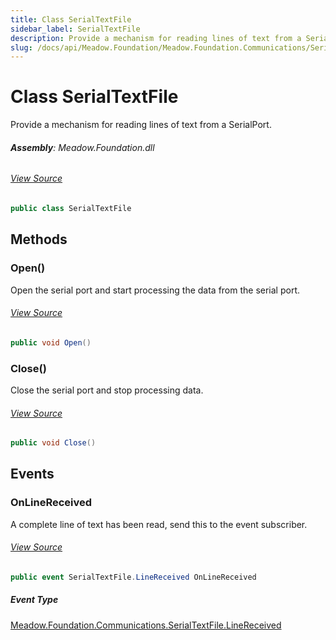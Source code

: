 ```yaml
---
title: Class SerialTextFile
sidebar_label: SerialTextFile
description: Provide a mechanism for reading lines of text from a SerialPort.
slug: /docs/api/Meadow.Foundation/Meadow.Foundation.Communications/SerialTextFile
---
```

# Class SerialTextFile
Provide a mechanism for reading lines of text from a SerialPort.

###### **Assembly**: Meadow.Foundation.dll
###### [View Source](https://github.com/WildernessLabs/Meadow.Foundation.git/blob/develop/Source/Meadow.Foundation.Core/Communications/SerialTextFile.cs#L9)
```csharp title="Declaration"
public class SerialTextFile
```
## Methods
### Open()
Open the serial port and start processing the data from the serial port.
###### [View Source](https://github.com/WildernessLabs/Meadow.Foundation.git/blob/develop/Source/Meadow.Foundation.Core/Communications/SerialTextFile.cs#L123)
```csharp title="Declaration"
public void Open()
```
### Close()
Close the serial port and stop processing data.
###### [View Source](https://github.com/WildernessLabs/Meadow.Foundation.git/blob/develop/Source/Meadow.Foundation.Core/Communications/SerialTextFile.cs#L140)
```csharp title="Declaration"
public void Close()
```
## Events
### OnLineReceived
A complete line of text has been read, send this to the event subscriber.
###### [View Source](https://github.com/WildernessLabs/Meadow.Foundation.git/blob/develop/Source/Meadow.Foundation.Core/Communications/SerialTextFile.cs#L57)
```csharp title="Declaration"
public event SerialTextFile.LineReceived OnLineReceived
```
##### Event Type
[Meadow.Foundation.Communications.SerialTextFile.LineReceived](../Meadow.Foundation.Communications/SerialTextFile.LineReceived)
